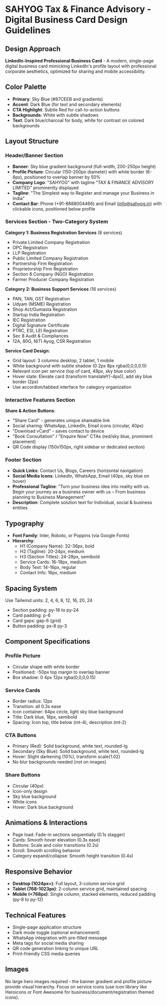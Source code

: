 # SAHYOG Tax & Finance Advisory - Digital Business Card Design Guidelines

## Design Approach
**LinkedIn-Inspired Professional Business Card** - A modern, single-page digital business card mimicking LinkedIn's profile layout with professional corporate aesthetics, optimized for sharing and mobile accessibility.

## Color Palette
- **Primary**: Sky Blue (#87CEEB and gradients)
- **Accent**: Dark Blue (for text and secondary elements)
- **CTA Highlight**: Subtle Red for call-to-action buttons
- **Backgrounds**: White with subtle shadows
- **Text**: Dark blue/charcoal for body, white for contrast on colored backgrounds

## Layout Structure

### Header/Banner Section
- **Banner**: Sky blue gradient background (full-width, 200-250px height)
- **Profile Picture**: Circular (150-200px diameter) with white border (6-8px), positioned to overlap banner by 50%
- **Company Logo**: "SAHYOG" with tagline "TAX & FINANCE ADVISORY LIMITED" prominently displayed
- **Tagline**: "The Simplest way to Register and manage your Business in India"
- **Contact Bar**: Phone (+91-8888004466) and Email (info@sahyog.in) with clickable icons, positioned below profile

### Services Section - Two-Category System

**Category 1: Business Registration Services** (8 services)
- Private Limited Company Registration
- OPC Registration
- LLP Registration
- Public Limited Company Registration
- Partnership Firm Registration
- Proprietorship Firm Registration
- Section 8 Company (NGO) Registration
- Farmer Producer Company Registration

**Category 2: Business Support Services** (16 services)
- PAN, TAN, GST Registration
- Udyam (MSME) Registration
- Shop Act/Gumasta Registration
- Startup India Registration
- IEC Registration
- Digital Signature Certificate
- PTRC, ESI, LEI Registration
- Sec 8 Audit & Compliances
- 12A, 80G, NITI Ayog, CSR Registration

**Service Card Design**:
- Grid layout: 3 columns desktop, 2 tablet, 1 mobile
- White background with subtle shadow (0 2px 8px rgba(0,0,0,0.1))
- Relevant icon per service (top of card, 48px, sky blue color)
- Hover state: Elevate card (transform translateY(-4px)), add sky blue border (2px)
- Use accordion/tabbed interface for category organization

### Interactive Features Section
**Share & Action Buttons**:
- "Share Card" - generates unique shareable link
- Social sharing: WhatsApp, LinkedIn, Email icons (circular, 40px)
- "Download vCard" - saves contact to device
- "Book Consultation" / "Enquire Now" CTAs (red/sky blue, prominent placement)
- QR Code display (150x150px, right sidebar or dedicated section)

### Footer Section
- **Quick Links**: Contact Us, Blogs, Careers (horizontal navigation)
- **Social Media Icons**: LinkedIn, WhatsApp, Email (40px, sky blue on hover)
- **Professional Tagline**: "Turn your business idea into reality with us. Begin your journey as a business owner with us – From business planning to Business Management"
- **Description**: Complete solution text for Individual, social & business entities

## Typography
- **Font Family**: Inter, Roboto, or Poppins (via Google Fonts)
- **Hierarchy**:
  - H1 (Company Name): 32-36px, bold
  - H2 (Tagline): 20-24px, medium
  - H3 (Section Titles): 24-28px, semibold
  - Service Cards: 16-18px, medium
  - Body Text: 14-16px, regular
  - Contact Info: 16px, medium

## Spacing System
Use Tailwind units: 2, 4, 6, 8, 12, 16, 20, 24
- Section padding: py-16 to py-24
- Card padding: p-6
- Card gaps: gap-6 (grid)
- Button padding: px-8 py-3

## Component Specifications

### Profile Picture
- Circular shape with white border
- Positioned: -50px top margin to overlap banner
- Box shadow: 0 4px 12px rgba(0,0,0,0.15)

### Service Cards
- Border radius: 12px
- Transition: all 0.3s ease
- Icon container: 64px circle, light sky blue background
- Title: Dark blue, 18px, semibold
- Spacing: Icon top, title below (mt-4), description (mt-2)

### CTA Buttons
- Primary (Red): Solid background, white text, rounded-lg
- Secondary (Sky Blue): Solid background, white text, rounded-lg
- Hover: Slight darkening (10%), transform scale(1.02)
- No blur backgrounds needed (not on images)

### Share Buttons
- Circular (40px)
- Icon-only design
- Sky blue background
- White icons
- Hover: Dark blue background

## Animations & Interactions
- Page load: Fade-in sections sequentially (0.1s stagger)
- Cards: Smooth hover elevation (0.3s ease)
- Buttons: Scale and color transitions (0.2s)
- Scroll: Smooth scrolling behavior
- Category expand/collapse: Smooth height transition (0.4s)

## Responsive Behavior
- **Desktop (1024px+)**: Full layout, 3-column service grid
- **Tablet (768-1023px)**: 2-column service grid, maintained spacing
- **Mobile (<768px)**: Single column, stacked elements, reduced padding (py-8 to py-12)

## Technical Features
- Single-page application structure
- Dark mode toggle (optional enhancement)
- WhatsApp integration with pre-filled message
- Meta tags for social media sharing
- QR code generation linking to unique URL
- Print-friendly CSS media queries

## Images
No large hero images required - the banner gradient and profile picture provide visual hierarchy. Focus on service icons (use icon library like Heroicons or Font Awesome for business/document/registration themed icons).